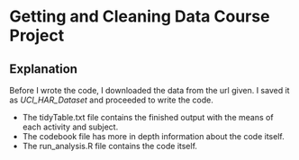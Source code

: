 # Getting and Cleaning Data Course Project
## Explanation
 Before I wrote the code, I downloaded the data from the url given. I saved it as *UCI_HAR_Dataset* and proceeded to write the code.
- The tidyTable.txt file contains the finished output with the means of each activity and subject.
- The codebook file has more in depth information about the code itself.
- The run_analysis.R file contains the code itself.
